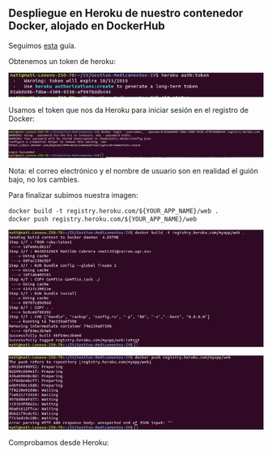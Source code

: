 
## Despliegue en Heroku de nuestro contenedor Docker, alojado en DockerHub

Seguimos [esta](https://medium.com/travis-on-docker/how-to-run-dockerized-apps-on-heroku-and-its-pretty-great-76e07e610e22) guía.

Obtenemos un token de heroku:

![imagen](img/heroku-token.png)

Usamos el token que nos da Heroku para iniciar sesión en el registro de Docker:

![imagen](img/docker-login.png)

Nota: el correo electrónico y el nombre de usuario son en realidad el guión bajo, no los cambies.

Para finalizar subimos nuestra imagen:

    docker build -t registry.heroku.com/${YOUR_APP_NAME}/web .
    docker push registry.heroku.com/${YOUR_APP_NAME}/web

![imagen](img/docker-build.png)

![imagen](img/docker-push.png)

Comprobamos desde Heroku:

